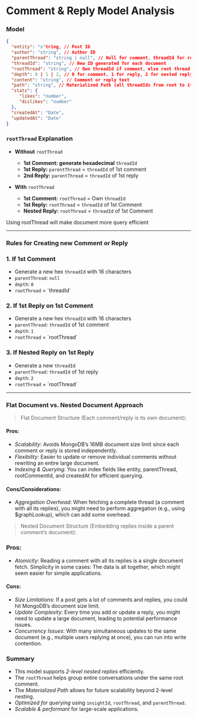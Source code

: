 # Comment & Reply Model Analysis

### **Model**

```json
{
  "entity": "s"tring, // Post ID
  "author": "string", // Author ID
  "parentThread": "string | null", // Null for comment, threadId for reply
  "threadId": "string", // New ID generated for each document
  "rootThread": "string", // Own threadId if comment, else root thread of comment
  "depth": 0 | 1 | 2, // 0 for comment, 1 for reply, 2 for nested reply
  "content": "string", // Comment or reply text
  "path": "string", // Materialized Path (all threadIds from root to itself)
  "stats": {
     "likes": "number",
     "dislikes": "number"
  },
  "createdAt": "Date",
  "updatedAt": "Date"
}
```

### `rootThread` Explanation

- **Without** `rootThread`

  - **1st Comment: generate hexadecimal** `threadId`
  - **1st Reply:** `parentThread` = `threadId` of 1st comment
  - **2nd Reply:** `parentThread` = `threadId` of 1st reply

- **With** `rootThread`

  - **1st Comment:** `rootThread` = Own `threadId`
  - **1st Reply:** `rootThread` = `threadId` of 1st Comment
  - **Nested Reply:** `rootThread` = `threadId` of 1st Comment

Using rootThread will make document more query efficient

---

### Rules for Creating new Comment or Reply

### **1. If 1st Comment**

- Generate a new hex `threadId` with 16 characters
- `parentThread`: `null`
- `depth`: `0`
- `rootThread` = \`threadId\`

### **2. If 1st Reply on 1st Comment**

- Generate a new hex `threadId` with 16 characters
- `parentThread`: `threadId` of 1st comment
- `depth`: `1`
- `rootThread` = \`rootThread\`

### **3. If Nested Reply on 1st Reply**

- Generate a new `threadId`
- `parentThread`: `threadId` of 1st reply
- `depth`: `2`
- `rootThread` = \`rootThread\`

---

### Flat Document vs. Nested Document Approach

> Flat Document Structure (Each comment/reply is its own document):

#### Pros:

- _Scalability_: Avoids MongoDB’s 16MB document size limit since each comment or reply is stored independently.
- _Flexibility_: Easier to update or remove individual comments without rewriting an entire large document.
- _Indexing & Querying_: You can index fields like entity, parentThread, rootCommentId, and createdAt for efficient querying.

#### Cons/Considerations:

- _Aggregation Overhead_: When fetching a complete thread (a comment with all its replies), you might need to perform aggregation (e.g., using $graphLookup), which can add some overhead.

> Nested Document Structure (Embedding replies inside a parent comment’s document):

### Pros:

- _Atomicity_: Reading a comment with all its replies is a single document fetch.
  Simplicity in some cases: The data is all together, which might seem easier for simple applications.

#### Cons:

- _Size Limitations_: If a post gets a lot of comments and replies, you could hit MongoDB’s document size limit.
- _Update Complexity_: Every time you add or update a reply, you might need to update a large document, leading to potential performance issues.
- _Concurrency Issues_: With many simultaneous updates to the same document (e.g., multiple users replying at once), you can run into write contention.

### **Summary**

- This model supports _2-level nested replies_ efficiently.
- The `rootThread` helps group entire conversations under the same root comment.
- The _Materialized Path_ allows for future scalability beyond 2-level nesting.
- _Optimized for querying_ using `insightId`, `rootThread`, and `parentThread`.
- _Scalable & performant_ for large-scale applications.

